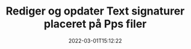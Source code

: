 ---
############################# Static ############################
layout: "auto-gen-signature"
date: 2022-03-01T15:12:22
draft: false
operation: Update
signaturetype: Text
fileformat: Pps
productName: Java
lang: da
productCode: java
otherformats: pdf doc docx docm dot dotm dotx odt ott rtf xls xlsx xlsm xlsb csv ods ots xltx xltm ppt pptx pps ppsx odp otp potx potm pptm ppsm
breadcrumb: Put Text signature on Pps for Java

############################# Head ############################
head_title: "Opdater Text signaturer placeret på Pps filer med Java"
head_description: "Brug enkel og nem at forstå Java-koden til opdatering af Text-signaturer i signerede Pps-dokumenter."

############################# Header ############################
title: "Rediger og opdater Text signaturer placeret på Pps filer"
description: "API for Java giver funktionalitet til Text signaturer, der opdateres i Pps dokumenter. Opdater e-signaturer i dine Pps dokumenter med et par linjer med Java kode hurtigt og nemt."
bg_image: "https://cms.admin.containerize.com/templates/aspose/App_Themes/V3/images/bg/header1.png"
bg_overlay: false
button:
    enable: true

############################# SubMenu ############################
submenu:
    enable: true

    left:
        img_alt: "GroupDocs.Signature for Java"
        image: "https://cms.admin.containerize.com/templates/groupdocs/images/product-logos/90x90-noborder/groupdocs-signature-java.png"
        product: "GroupDocs.Signature"
        platform: "Java"



############################# About ############################
about:
    enable: true
    title: "Lær om GroupDocs.Signature for Java API-funktioner"
    content: |
        [GroupDocs.Signature for Java](https://products.groupdocs.com/signature/java/) API-funktionalitet indeholder et stort udvalg af metoder til at behandle efterspurgte dokumentformater ved at bruge elektroniske signaturer. Bredt spektrum af e-signaturer som tekster, billeder, digitale certifikater, stregkoder, QR-koder, stempler eller metadata understøttes. Kunder kan tilføje, fjerne, redigere, validere eller søge i digitale signaturer i PDF-filer, MS Word-dokumenter, MS Excel-projektmapper, MS PowerPoint-præsentationer, Adobe Photoshop-filer og forskellige billedformater. Adskillige nyttige funktioner og indstillinger er tilgængelige.
    

############################# Steps ############################
steps:
    enable: true
    title_left: "Sådan ændrer du Text-signaturer i dit Pps-dokument"
    content_left: |
        [GroupDocs.Signature for Java](https://products.groupdocs.com/signature/java/) inkluderer nyttige funktioner som f.eks. opdatering af Text signaturer placeret på Pps dokumenter. Det gør det muligt at ændre signaturfunktioner uden ekstra kode.
        
        * Til at starte med skal du oprette signaturobjekt, der passerer som en konstruktørparametersti til et dokument, som formodes at blive opdateret.
        * Instantiér derefter et passende bestemt signaturobjekt og opsæt dets identifikator og egenskaber, som skal ændres.
        * Til sidst skal du kalde Signatures opdateringsmetode, der sender et bestemt signaturobjekt.
        * Behandle opdatering af resultater til din meddelelse.

    title_right: "Systemkrav"
    content_right: |
        GroupDocs.Signature for Java understøttes på alle større platforme og operativsystemer. Før du udfører koden nedenfor, skal du sørge for, at du har følgende forudsætninger installeret på dit system.

        * Operativsystemer: Microsoft Windows, Linux, MacOS
        * Udviklingsmiljøer: NetBeans, Intellij IDEA, Eclipse, etc.
        * Java runtime: J2SE 6.0 and above
        * Download den seneste version af GroupDocs.Signature for Java fra [Maven](https://repository.groupdocs.com/webapp/#/artifacts/browse/tree/General/repo/com/groupdocs/groupdocs-signature)
         
    code: |
        ```java    
                
        // Set up input Pps file
        String filePath = "input.pps";
        // Set up output file
        String outputFilePath = "output.pps";

        // Instantiate Signature for input file
        Signature signature = new Signature(filePath);

        // Id of signature which is supposed to be updated
        // such Id might be got as a result of search operation
        String id = "eff64a14-dad9-47b0-88e5-2ee4e3604e71";

        // provide signature features to update
        // set up particular signature id
        TextSignature signatureToUpdate = new TextSignature(id);

        // specify signature width
        signatureToUpdate.setWidth(130);
        // specify signature height
        signatureToUpdate.setHeight(20);
        // set left position
        signatureToUpdate.setLeft(40);
        // set top position
        signatureToUpdate.setTop(50);
        // set up new text
        signatureToUpdate.setText("Mr. John Smith");

        // update signature
        Boolean updateResult = signature.update(outputFilePath, signatureToUpdate);

        // process updation result
        if (updateResult)
        {
                System.out.println("Signature was updated successfully!");
        }
        ```

############################# Demos ############################
demos:
    enable: true
    title: "Opdatering af Text-signaturerne på dokumentsiderne - Live Demo"
    content: |
       Rediger forskellige elektroniske signaturer af Pps-dokumentet lige nu ved at besøge webstedet [GroupDocs.Signature App](https://products.groupdocs.app/signature/family).          

############################# More Formats ############################
more_formats:
    enable: true
    title: "Opdater forskellige Text-signaturer via Java"
    content: |
        "Redigering af digitale signaturer, som er placeret i forskellige dokumentformater. Opdater signaturdata uden ekstra kode."
    format: 
       
       
back_to_top:
    enable: true
---